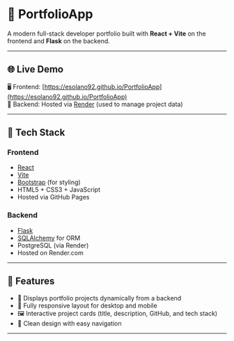 # 🎨 PortfolioApp

A modern full-stack developer portfolio built with **React + Vite** on the frontend and **Flask** on the backend. 

---

## 🌐 Live Demo

🖥 Frontend: [https://esolano92.github.io/PortfolioApp](https://esolano92.github.io/PortfolioApp)  
🔗 Backend: Hosted via [Render](https://render.com) (used to manage project data)

---

## 🚀 Tech Stack

### Frontend
- [React](https://reactjs.org/)
- [Vite](https://vitejs.dev/)
- [Bootstrap](https://getbootstrap.com/) (for styling)
- HTML5 + CSS3 + JavaScript
- Hosted via GitHub Pages

### Backend
- [Flask](https://flask.palletsprojects.com/)
- [SQLAlchemy](https://www.sqlalchemy.org/) for ORM
- PostgreSQL (via Render)
- Hosted on Render.com

---

## 🔧 Features

- 🎯 Displays portfolio projects dynamically from a backend
- 📱 Fully responsive layout for desktop and mobile
- 🖼 Interactive project cards (title, description, GitHub, and tech stack)
- 🧠 Clean design with easy navigation

---



